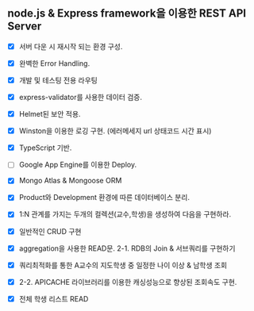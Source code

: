 ## node.js & Express framework을 이용한 REST API Server

- [x] 서버 다운 시 재시작 되는 환경 구성.
- [x] 완벽한 Error Handling.
- [x] 개발 및 테스팅 전용 라우팅
- [x] express-validator를 사용한 데이터 검증.
- [x] Helmet된 보안 적용.
- [x] Winston을 이용한 로깅 구현. (에러메세지 url 상태코드 시간 표시)
- [x] TypeScript 기반.

- [ ] Google App Engine를 이용한 Deploy.

- [x] Mongo Atlas & Mongoose ORM

- [x] Product와 Development 환경에 따른 데이터베이스 분리.
- [x] 1:N 관계를 가지는 두개의 컬렉션(교수,학생)을 생성하여 다음을 구현하라.
- [x] 일반적인 CRUD 구현
- [x] aggregation을 사용한 READ문. 2-1. RDB의 Join & 서브쿼리를  구현하기
- [x] 쿼리최적화를 통한 A교수의 지도학생 중 일정한 나이 이상 & 남학생 조회
- [x] 2-2. APICACHE 라이브러리를 이용한 캐싱성능으로 향상된 조회속도 구현.
- [x] 전체 학생 리스트 READ